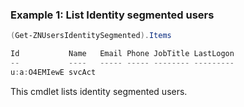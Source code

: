 ### Example 1: List Identity segmented users
```powershell
(Get-ZNUsersIdentitySegmented).Items

Id           Name   Email Phone JobTitle LastLogon
--           ----   ----- ----- -------- ---------
u:a:O4EMIewE svcAct
```

This cmdlet lists identity segmented users.
